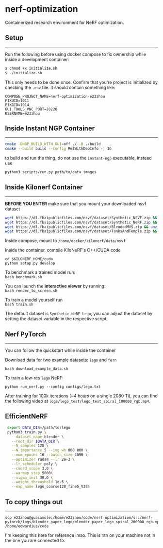 # nerf-optimization
Containerized research environment for NeRF optimization.


## Setup
---
Run the following before using docker compose to fix ownership while inside a development container:

```bash
$ chmod +x initialize.sh
$ ./initialize.sh
```

This only needs to be done once. Confirm that you're project is initialized by checking the `.env` file. It should contain something like:

```
COMPOSE_PROJECT_NAME=nerf-optimization-e23zhou
FIXUID=1011
FIXGID=1014
GUI_TOOLS_VNC_PORT=20220
USERNAME=e23zhou
```

## Inside Instant NGP Container
---
```sh
cmake -DNGP_BUILD_WITH_GUI=off ./ -B ./build
cmake --build build --config RelWithDebInfo -j 16
```

to build and run the thing, do not use the `instant-ngp` executable, instead use

```sh
python3 scripts/run.py path/to/data_images
```

## Inside Kilonerf Container
---
**BEFORE YOU ENTER** make sure that you mount your downloaded nsvf dataset

```bash
wget https://dl.fbaipublicfiles.com/nsvf/dataset/Synthetic_NSVF.zip && unzip -n Synthetic_NSVF.zip
wget https://dl.fbaipublicfiles.com/nsvf/dataset/Synthetic_NeRF.zip && unzip -n Synthetic_NeRF.zip
wget https://dl.fbaipublicfiles.com/nsvf/dataset/BlendedMVS.zip && unzip -n BlendedMVS.zip
wget https://dl.fbaipublicfiles.com/nsvf/dataset/TanksAndTemple.zip && unzip -n TanksAndTemple.zip
```
Inside compose, mount to `/home/docker/kilonerf/data/nsvf`

Inside the container, compile KiloNeRF's C++/CUDA code 
```
cd $KILONERF_HOME/cuda
python setup.py develop
```
To benchmark a trained model run:  
`bash benchmark.sh`

You can launch the **interactive viewer** by running:  
`bash render_to_screen.sh`

To train a model yourself run  
`bash train.sh`

The default dataset is `Synthetic_NeRF_Lego`, you can adjust the dataset by
setting the dataset variable in the respective script.

## Nerf PyTorch
---
You can follow the quickstart while inside the container

Download data for two example datasets: `lego` and `fern`
```
bash download_example_data.sh
```

To train a low-res `lego` NeRF:
```
python run_nerf.py --config configs/lego.txt
```
After training for 100k iterations (~4 hours on a single 2080 Ti), you can find the following video at `logs/lego_test/lego_test_spiral_100000_rgb.mp4`.

## EfficientNeRF
```bash
 export DATA_DIR=/path/to/lego
 python3 train.py \
   --dataset_name blender \
   --root_dir $DATA_DIR \
   --N_samples 128 \
   --N_importance 5 --img_wh 800 800 \
   --num_epochs 16 --batch_size 4096 \
   --optimizer radam --lr 2e-3 \
   --lr_scheduler poly \
   --coord_scope 3.0 \
   --warmup_step 5000\
   --sigma_init 30.0 \
   --weight_threashold 1e-5 \
   --exp_name lego_coarse128_fine5_V384
```

## To copy things out
---
```
scp e23zhou@guacamole:/home/e23zhou/code/nerf-optimization/src/nerf-pytorch/logs/blender_paper_lego/blender_paper_lego_spiral_200000_rgb.mp4 /home/edwardius/code
```
I'm keeping this here for reference lmao. This is ran on your machine not in the one you are connected to.